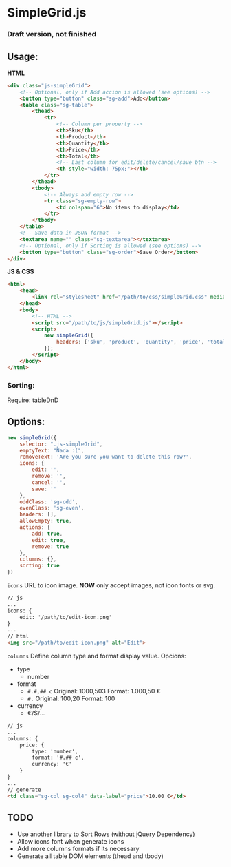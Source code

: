 # SimpleGrid.js

### Draft version, not finished

## Usage:

**HTML**
```html
<div class="js-simpleGrid">
	<!-- Optional, only if Add accion is allowed (see options) -->
	<button type="button" class="sg-add">Add</button>
	<table class="sg-table">
		<thead>
			<tr>
				<!-- Column per property -->
				<th>Sku</th>
				<th>Product</th>
				<th>Quantity</th>
				<th>Price</th>
				<th>Total</th>
				<!-- Last column for edit/delete/cancel/save btn -->
				<th style="width: 75px;"></th>
			</tr>
		</thead>
		<tbody>
			<!-- Always add empty row -->
			<tr class="sg-empty-row">
				<td colspan="6">No items to display</td>
			</tr>
		</tbody>
	</table>
	<!-- Save data in JSON format -->
	<textarea name="" class="sg-textarea"></textarea>
	<!-- Optional, only if Sorting is allowed (see options) -->
	<button type="button" class="sg-order">Save Order</button>
</div>
```

**JS & CSS**

```html
<html>
	<head>
		<link rel="stylesheet" href="/path/to/css/simpleGrid.css" media="screen" charset="utf-8">
	</head>
	<body>
		<!-- HTML -->
		<script src="/path/to/js/simpleGrid.js"></script>
		<script>
			new simpleGrid({
				headers: ['sku', 'product', 'quantity', 'price', 'total']
			});
		</script>
	</body>
</html>
```
### Sorting:
Require: tableDnD

## Options:

```javascript
new simpleGrid({
	selector: ".js-simpleGrid",
	emptyText: "Nada :(",
	removeText: 'Are you sure you want to delete this row?',
	icons: {
		edit: '',
		remove: '',
		cancel: '',
		save: ''
	},
	oddClass: 'sg-odd',
	evenClass: 'sg-even',
	headers: [],
	allowEmpty: true,
	actions: {
		add: true,
		edit: true,
		remove: true
	},
	columns: {},
	sorting: true
})
```
`icons`
URL to icon image. **NOW** only accept images, not icon fonts or svg.

```html
// js
...
icons: {
	edit: '/path/to/edit-icon.png'
}
...
// html
<img src="/path/to/edit-icon.png" alt="Edit">
```
`columns`
Define column type and format display value.
Opcions:
* type
	* number
* format
	* `#.#,## c` Original: 1000,503 Format: 1.000,50 €
	* `#.` Original: 100,20 Format: 100
* currency
	* €/$/...

```html
// js
...
columns: {
	price: {
		type: 'number',
		format: '#.## c',
		currency: '€'
	}
}
...
// generate
<td class="sg-col sg-col4" data-label="price">10.00 €</td>
```

## TODO
* Use another library to Sort Rows (without jQuery Dependency)
* Allow icons font when generate icons
* Add more columns formats if its necessary
* Generate all table DOM elements (thead and tbody)
